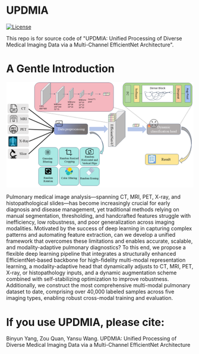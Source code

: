 # UPDMIA
[![License](https://img.shields.io/badge/License-Apache%202.0-blue.svg)](https://opensource.org/licenses/Apache-2.0)

This repo is for source code of "UPDMIA: Unified Processing of Diverse Medical Imaging Data via a Multi-Channel EfficientNet Architecture".
# A Gentle Introduction

<div align="center">
  <img src="https://github.com/y-icecloud/UPDMIA/blob/master/UPDMIA_Overview.png" alt="Framework">
</div>


Pulmonary medical image analysis—spanning CT, MRI, PET, X-ray, and histopathological slides—has become increasingly crucial for early diagnosis and disease management, yet traditional methods relying on manual segmentation, thresholding, and handcrafted features struggle with inefficiency, low robustness, and poor generalization across imaging modalities. Motivated by the success of deep learning in capturing complex patterns and automating feature extraction, can we develop a unified framework that overcomes these limitations and enables accurate, scalable, and modality-adaptive pulmonary diagnostics? To this end, we propose a flexible deep learning pipeline that integrates a structurally enhanced EfficientNet-based backbone for high-fidelity multi-modal representation learning, a modality-adaptive head that dynamically adjusts to CT, MRI, PET, X-ray, or histopathology inputs, and a dynamic augmentation scheme combined with self-stabilizing optimization to improve robustness. Additionally, we construct the most comprehensive multi-modal pulmonary dataset to date, comprising over 40,000 labeled samples across five imaging types, enabling robust cross-modal training and evaluation. 

# If you use UPDMIA, please cite:
Binyun Yang, Zou Quan, Yansu Wang. UPDMIA: Unified Processing of Diverse Medical Imaging Data via a Multi-Channel EfficientNet Architecture 
